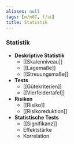 ```yaml
---
aliases: null
tags: [m/m07, f/📊]
title: Statistik
---
```

### Statistik
- **Deskriptive Statistik**
	- [[Skalenniveau]]
	- [[Lagemaße]]
	- [[Streuungsmaße]]
- **Tests**
	- [[Gütekriterien]]
	- [[Vierfeldertafel]]
- **Risiken**
	- [[Risiko]]
	- [[Risikoreduktion]]
- **Statistische Tests**
	- [[Signifikanz]]
	- Effektstärke
	- Korrelation